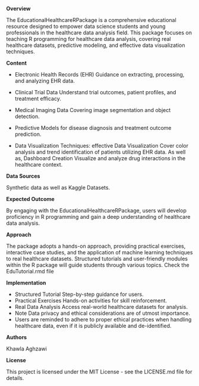 **Overview**

The EducationalHealthcareRPackage is a comprehensive educational resource designed to empower data science students and young professionals in the healthcare data analysis field. 
This package focuses on teaching R programming for healthcare data analysis, covering real healthcare datasets, predictive modeling, and effective data visualization techniques.


**Content**
- Electronic Health Records (EHR) Guidance on extracting, processing, and analyzing EHR data.

- Clinical Trial Data Understand trial outcomes, patient profiles, and treatment efficacy.

- Medical Imaging Data Covering image segmentation and object detection.
  
- Predictive Models for disease diagnosis and treatment outcome prediction.

- Data Visualization Techniques: effective Data Visualization Cover color analysis and trend identification of patients utilizing EHR data. As well as, Dashboard Creation Visualize and analyze drug interactions in the healthcare context.
  

**Data Sources**

Synthetic data as well as Kaggle Datasets.


**Expected Outcome**

By engaging with the EducationalHealthcareRPackage, users will develop proficiency in R programming and gain a deep understanding of healthcare data analysis.


**Approach**

The package adopts a hands-on approach, providing practical exercises, interactive case studies, and the application of machine learning techniques to real healthcare datasets. 
Structured tutorials and user-friendly modules within the R package will guide students through various topics.
Check the EduTutorial.rmd file

**Implementation**

- Structured Tutorial Step-by-step guidance for users.
- Practical Exercises Hands-on activities for skill reinforcement.
- Real Data Analysis Access real-world healthcare datasets for analysis.
- Note Data privacy and ethical considerations are of utmost importance.
- Users are reminded to adhere to proper ethical practices when handling healthcare data, even if it is publicly available and de-identified.


**Authors**

Khawla Aghzawi


**License**

This project is licensed under the MIT License - see the LICENSE.md file for details.

